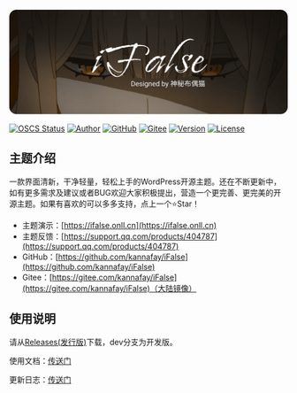 ![Poster](/static/img/poster.png)

[![OSCS Status](https://www.oscs1024.com/platform/badge/kannafay/ifalse.svg?size=small)](https://www.oscs1024.com/project/kannafay/ifalse?ref=badge_small) [![Author](https://img.shields.io/badge/Author-%E7%A5%9E%E7%A7%98%E5%B8%83%E5%81%B6%E7%8C%AB-8183ff)](https://www.liecat.com) [![GitHub](https://img.shields.io/badge/Releases-GitHub-blue)](https://github.com/kannafay/iFalse/releases) [![Gitee](https://img.shields.io/badge/Releases-Gitee-%23C71D23)](https://gitee.com/kannafay/iFalse/releases) [![Version](https://img.shields.io/badge/dynamic/json?color=yellow&label=Version&query=version&url=https%3A%2F%2Fraw.githubusercontent.com%2Fkannafay%2FiFalse%2Fdev%2Finfo.json)]() [![License](https://img.shields.io/badge/License-MIT-green)](/LICENSE) 

## 主题介绍

一款界面清新，干净轻量，轻松上手的WordPress开源主题。还在不断更新中，如有更多需求及建议或者BUG欢迎大家积极提出，营造一个更完善、更完美的开源主题。如果有喜欢的可以多多支持，点上一个⭐Star！

- 主题演示：[https://ifalse.onll.cn](https://ifalse.onll.cn)
- 主题反馈：[https://support.qq.com/products/404787](https://support.qq.com/products/404787)
- GitHub：[https://github.com/kannafay/iFalse](https://github.com/kannafay/iFalse)
- Gitee：[https://gitee.com/kannafay/iFalse](https://gitee.com/kannafay/iFalse)（大陆镜像）

## 使用说明

请从[Releases(发行版)](../../releases/latest)下载，dev分支为开发版。

使用文档：[传送门](https://ifalse.onll.cn/docs)

更新日志：[传送门](/UpdateLog.md)
